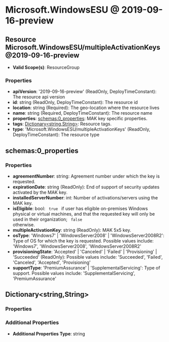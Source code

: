 # Microsoft.WindowsESU @ 2019-09-16-preview

## Resource Microsoft.WindowsESU/multipleActivationKeys@2019-09-16-preview
* **Valid Scope(s)**: ResourceGroup
### Properties
* **apiVersion**: '2019-09-16-preview' (ReadOnly, DeployTimeConstant): The resource api version
* **id**: string (ReadOnly, DeployTimeConstant): The resource id
* **location**: string (Required): The geo-location where the resource lives
* **name**: string (Required, DeployTimeConstant): The resource name
* **properties**: [schemas:0_properties](#schemas0properties): MAK key specific properties.
* **tags**: [Dictionary<string,String>](#dictionarystringstring): Resource tags.
* **type**: 'Microsoft.WindowsESU/multipleActivationKeys' (ReadOnly, DeployTimeConstant): The resource type

## schemas:0_properties
### Properties
* **agreementNumber**: string: Agreement number under which the key is requested.
* **expirationDate**: string (ReadOnly): End of support of security updates activated by the MAK key.
* **installedServerNumber**: int: Number of activations/servers using the MAK key.
* **isEligible**: bool: <code> true </code> if user has eligible on-premises Windows physical or virtual machines, and that the requested key will only be used in their organization; <code> false </code> otherwise.
* **multipleActivationKey**: string (ReadOnly): MAK 5x5 key.
* **osType**: 'Windows7' | 'WindowsServer2008' | 'WindowsServer2008R2': Type of OS for which the key is requested. Possible values include: 'Windows7', 'WindowsServer2008', 'WindowsServer2008R2'
* **provisioningState**: 'Accepted' | 'Canceled' | 'Failed' | 'Provisioning' | 'Succeeded' (ReadOnly): Possible values include: 'Succeeded', 'Failed', 'Canceled', 'Accepted', 'Provisioning'
* **supportType**: 'PremiumAssurance' | 'SupplementalServicing': Type of support. Possible values include: 'SupplementalServicing', 'PremiumAssurance'

## Dictionary<string,String>
### Properties
### Additional Properties
* **Additional Properties Type**: string

